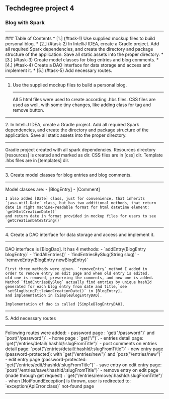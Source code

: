 ## Techdegree project 4
### Blog with Spark
<hr>
### Table of Contents
* [1.] (#task-1) Use supplied mockup files to build personal blog.
* [2.] (#task-2) In IntelliJ IDEA, create a Gradle project. Add all 
        required Spark dependencies, and create the directory and package 
        structure of the application. Save all static assets into the 
        proper directory.
* [3.] (#task-3) Create model classes for blog entries and blog 
    comments.
* [4.] (#task-4) Create a DAO interface for data storage and access and 
    implement it.
* [5.] (#task-5) Add necessary routes.
<hr>

[resources]:(src/main/resources) 
[templates]:(src/main/resources/templates)
[css]:(src/main/resources/public/css) 
[BlogEntry]:(src/main/java/com/teamtreehouse/blog/model/BlogEntry.java) 
[Comment]:(src/main/java/com/teamtreehouse/blog/model/Comment.java) 
[Date]:(src/main/java/com/teamtreehouse/blog/model/Date.java) 
[BlogDao]:(src/main/java/com/teamtreehouse/blog/dao/BlogDao.java)
[SimpleBlogEntryDAO]:(src/main/java/com/teamtreehouse/blog/dao/SimpleBlogEntryDAO.java) 
[NotFoundException]:(src/main/java/com/teamtreehouse/blog/exception/NotFoundException.java) 

1.  <a id="task-1"></a>
    Use the supplied mockup files to build a personal blog.
    <hr>
    All 5 html files were used to create according .hbs files. CSS files 
    are used as well, with some tiny changes, like adding class for tag 
    and remove button.
<hr>
2.  <a id="task-2"></a>
    In IntelliJ IDEA, create a Gradle project. Add all required Spark 
    dependencies, and create the directory and package structure of the 
    application. Save all static assets into the proper directory.
    <hr>
    Gradle project created with all spark dependencies. Resources
    directory [resources] is created and marked as dir. 
    CSS files are in [css] dir.
    Template .hbs files are in [templates] dir.
<hr>
3.  <a id="task-3"></a>
    Create model classes for blog entries and blog comments. 
    <hr>
    Model classes are:
    - [BlogEntry]
    - [Comment]
    
    I also added [Date] class, just for convenience, that inherits 
    `java.util.Date` class, but has two additional methods, that return
    date in right machine-readable format for html datetime element: 
    `getHtmlCreationDate()` 
    and return date in format provided in mockup files for users to see
    `getCreationDateString()`
<hr>
4.  <a id="task-4"></a>
    Create a DAO interface for data storage and access and implement it.
    <hr>
    DAO interface is [BlogDao]. 
    It has 4 methods:
    - `addEntry(BlogEntry blogEntry)`
    - `findAllEntries()`
    - `findEntriesBySlug(String slug)`
    - `removeEntry(BlogEntry newBlogEntry)`
    
    First three methods were given. `removeEntry` method I added in 
    order to remove entry on edit page and when old entry is edited,
    old one is removed, preserving the comments, and new one is added.
    Method `findEntriesBySlug` actually find entries by unique hashId
    generated for each blog entry from date and title, see 
    `setSlugUsingTitleAndCreationDate()` in [BlogEntry], 
    and implementation in [SimpleBlogEntryDAO]. 
    
    Implementation of dao is called [SimpleBlogEntryDAO]. 
<hr>
5.  <a id="task-5"></a> 
    Add necessary routes
    <hr>
    Following routes were added:
    - password page : `get("/password")` and `post("/password")`.
    - home page : `get("/")`.
    - entries detail page: `get("/entries/detail/:hashId/:slugFromTitle")`
    - post comments on entries detail page: 
        `post("/entries/detail/:hashId/:slugFromTitle")`
    - new entry page (password-protected): with `get("/entries/new")` 
        and `post("/entries/new")`
    - edit entry page (password-protected: 
    `get("/entries/edit/:hashId/:slugFromTitle")`
    - save entry on edit entry page:  
        `post("/entries/save/:hashId/:slugFromTitle")`
    - remove entry on edit page (made through get request) : 
        `get("/entries/remove/:hashId/:slugFromTitle")`
    - when [NotFoundException] is thrown, user is redirected to: 
        `exception(ApiError.class)` not-found page
<hr>